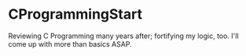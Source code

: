# CProgrammingStart
Reviewing C Programming many years after;
fortifying my logic, too. I'll come up with more than basics ASAP.
